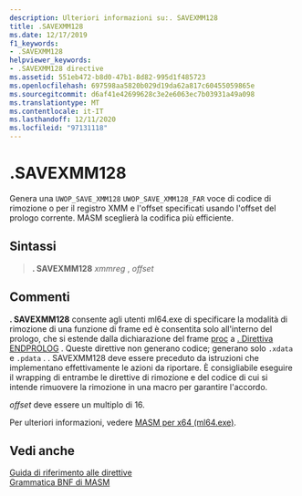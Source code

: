 ```yaml
---
description: Ulteriori informazioni su:. SAVEXMM128
title: .SAVEXMM128
ms.date: 12/17/2019
f1_keywords:
- .SAVEXMM128
helpviewer_keywords:
- .SAVEXMM128 directive
ms.assetid: 551eb472-b8d0-47b1-8d82-995d1f485723
ms.openlocfilehash: 697598aa5820b029d19da62a817c60455059865e
ms.sourcegitcommit: d6af41e42699628c3e2e6063ec7b03931a49a098
ms.translationtype: MT
ms.contentlocale: it-IT
ms.lasthandoff: 12/11/2020
ms.locfileid: "97131118"
---
```

# <a name="savexmm128"></a>.SAVEXMM128

Genera una `UWOP_SAVE_XMM128` `UWOP_SAVE_XMM128_FAR` voce di codice di rimozione o per il registro XMM e l'offset specificati usando l'offset del prologo corrente. MASM sceglierà la codifica più efficiente.

## <a name="syntax"></a>Sintassi

> **. SAVEXMM128** *xmmreg* , *offset*

## <a name="remarks"></a>Commenti

**. SAVEXMM128** consente agli utenti ml64.exe di specificare la modalità di rimozione di una funzione di frame ed è consentita solo all'interno del prologo, che si estende dalla dichiarazione del frame [proc](proc.md) a [. Direttiva ENDPROLOG](dot-endprolog.md) . Queste direttive non generano codice; generano solo `.xdata` e `.pdata` . . SAVEXMM128 deve essere preceduto da istruzioni che implementano effettivamente le azioni da riportare. È consigliabile eseguire il wrapping di entrambe le direttive di rimozione e del codice di cui si intende rimuovere la rimozione in una macro per garantire l'accordo.

*offset* deve essere un multiplo di 16.

Per ulteriori informazioni, vedere [MASM per x64 (ml64.exe)](masm-for-x64-ml64-exe.md).

## <a name="see-also"></a>Vedi anche

[Guida di riferimento alle direttive](directives-reference.md)\
[Grammatica BNF di MASM](masm-bnf-grammar.md)
